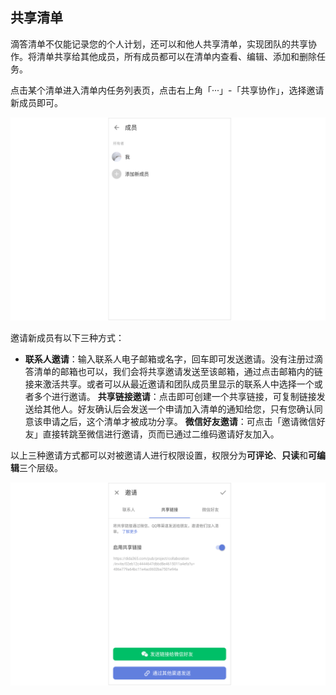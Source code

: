 ## 共享清单

滴答清单不仅能记录您的个人计划，还可以和他人共享清单，实现团队的共享协作。将清单共享给其他成员，所有成员都可以在清单内查看、编辑、添加和删除任务。

点击某个清单进入清单内任务列表页，点击右上角「···」-「共享协作」，选择邀请新成员即可。

![](../../images/android/14.png)

邀请新成员有以下三种方式：

* **联系人邀请**：输入联系人电子邮箱或名字，回车即可发送邀请。没有注册过滴答清单的邮箱也可以，我们会将共享邀请发送至该邮箱，通过点击邮箱内的链接来激活共享。或者可以从最近邀请和团队成员里显示的联系人中选择一个或者多个进行邀请。
**共享链接邀请**：点击即可创建一个共享链接，可复制链接发送给其他人。好友确认后会发送一个申请加入清单的通知给您，只有您确认同意该申请之后，这个清单才被成功分享。
**微信好友邀请**：可点击「邀请微信好友」直接转跳至微信进行邀请，页而已通过二维码邀请好友加入。

以上三种邀请方式都可以对被邀请人进行权限设置，权限分为**可评论**、**只读**和**可编辑**三个层级。

![](../../images/android/15.png)

